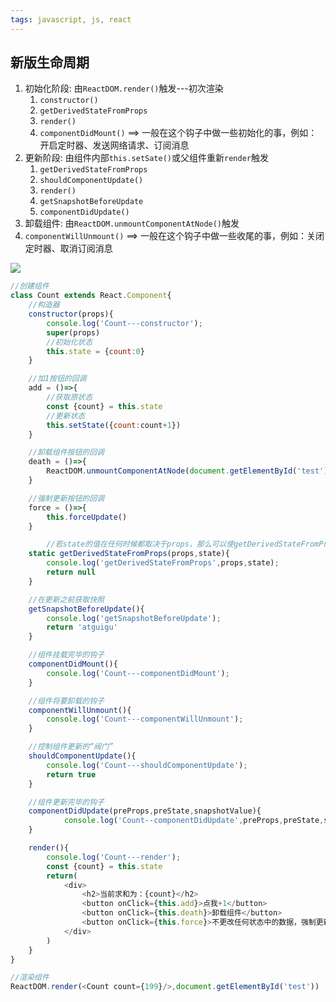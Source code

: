 ```yaml
---
tags: javascript, js, react
---
```


## 新版生命周期

1. 初始化阶段: 由`ReactDOM.render()`触发---初次渲染
	1. `constructor()`
	2. `getDerivedStateFromProps`
	3. `render()`
	4. `componentDidMount()` ==> 一般在这个钩子中做一些初始化的事，例如：开启定时器、发送网络请求、订阅消息
2. 更新阶段: 由组件内部`this.setSate()`或父组件重新`render`触发
	1. `getDerivedStateFromProps`
	2. `shouldComponentUpdate()`
	3. `render()`
	4. `getSnapshotBeforeUpdate`
	5. `componentDidUpdate()`
3. 卸载组件: 由`ReactDOM.unmountComponentAtNode()`触发
4. `componentWillUnmount()` ==> 一般在这个钩子中做一些收尾的事，例如：关闭定时器、取消订阅消息

![](left_new.png)

```javascript
//创建组件
class Count extends React.Component{
	//构造器
	constructor(props){
		console.log('Count---constructor');
		super(props)
		//初始化状态
		this.state = {count:0}
	}

	//加1按钮的回调
	add = ()=>{
		//获取原状态
		const {count} = this.state
		//更新状态
		this.setState({count:count+1})
	}

	//卸载组件按钮的回调
	death = ()=>{
		ReactDOM.unmountComponentAtNode(document.getElementById('test'))
	}

	//强制更新按钮的回调
	force = ()=>{
		this.forceUpdate()
	}

		//若state的值在任何时候都取决于props，那么可以使getDerivedStateFromProps
	static getDerivedStateFromProps(props,state){
		console.log('getDerivedStateFromProps',props,state);
		return null
	}

	//在更新之前获取快照
	getSnapshotBeforeUpdate(){
		console.log('getSnapshotBeforeUpdate');
		return 'atguigu'
	}

	//组件挂载完毕的钩子
	componentDidMount(){
		console.log('Count---componentDidMount');
	}

	//组件将要卸载的钩子
	componentWillUnmount(){
		console.log('Count---componentWillUnmount');
	}

	//控制组件更新的“阀门”
	shouldComponentUpdate(){
		console.log('Count---shouldComponentUpdate');
		return true
	}

	//组件更新完毕的钩子
	componentDidUpdate(preProps,preState,snapshotValue){
			console.log('Count--componentDidUpdate',preProps,preState,snapshotValue);
	}

	render(){
		console.log('Count---render');
		const {count} = this.state
		return(
			<div>
				<h2>当前求和为：{count}</h2>
				<button onClick={this.add}>点我+1</button>
				<button onClick={this.death}>卸载组件</button>
				<button onClick={this.force}>不更改任何状态中的数据，强制更新一下</button>
			</div>
		)
	}
}

//渲染组件
ReactDOM.render(<Count count={199}/>,document.getElementById('test'))
```


